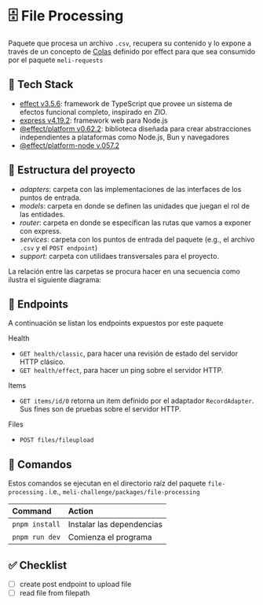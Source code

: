 🗄️ File Processing
==================

Paquete que procesa un archivo `.csv`, recupera su contenido y lo expone a través de un concepto de [Colas](https://effect.website/docs/guides/concurrency/queue) definido por effect para que sea consumido por el paquete `meli-requests`

🧰 Tech Stack
-------------

- [effect v3.5.6](https://www.npmjs.com/package/effect):  framework de TypeScript que provee un sistema de efectos funcional completo, inspirado en ZIO.
- [express v4.19.2](https://www.npmjs.com/package/express): framework web para Node.js
- [@effect/platform v0.62.2](https://www.npmjs.com/package/@effect/platform): biblioteca diseñada para crear abstracciones independientes a plataformas como Node.js, Bun y navegadores
- [@effect/platform-node v.057.2](https://www.npmjs.com/package/@effect/platform-node)

📁 Estructura del proyecto
--------------------------

- *adapters*: carpeta con las implementaciones de las interfaces de los puntos de entrada.
- *models*: carpeta en donde se definen las unidades que juegan el rol de las entidades.
- *router*: carpeta en donde se específican las rutas que vamos a exponer con express.
- *services*: carpeta con los puntos de entrada del paquete (e.g., el archivo `.csv` y el `POST endpoint`)
- *support*: carpeta con utilidaes transversales para el proyecto.

La relación entre las carpetas se procura hacer en una secuencia como ilustra el siguiente diagrama:

<!--[sequence](../../static/diagrams/01-sequence.puml)-->

🔀 Endpoints
------------

A continuación se listan los endpoints expuestos por este paquete

Health

- `GET health/classic`, para hacer una revisión de estado del servidor HTTP clásico.
- `GET health/effect`, para hacer un ping sobre el servidor HTTP.

Items

- `GET items/id/0` retorna un item definido por el adaptador `RecordAdapter`. Sus fines son de pruebas sobre el servidor HTTP.


Files

- `POST files/fileupload` 

🧞 Comandos
-----------

Estos comandos se ejecutan en el directorio raíz del paquete `file-processing` . i.e., `meli-challenge/packages/file-processing`

| Command                    | Action                                           |
| :------------------------- | :----------------------------------------------- |
| `pnpm install`             | Instalar las dependencias                        |
| `pnpm run dev`             | Comienza el programa                             |

✅ Checklist
------------

- [ ] create post endpoint to upload file
- [ ] read file from filepath